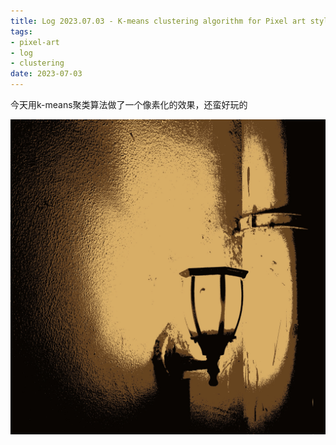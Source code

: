 ```yaml
---
title: Log 2023.07.03 - K-means clustering algorithm for Pixel art style
tags:
- pixel-art
- log
- clustering
date: 2023-07-03
---
```


今天用k-means聚类算法做了一个像素化的效果，还蛮好玩的

![](log/2023/7/attachments/3ed5fee41bd566be093bebd62a33d12.jpg)